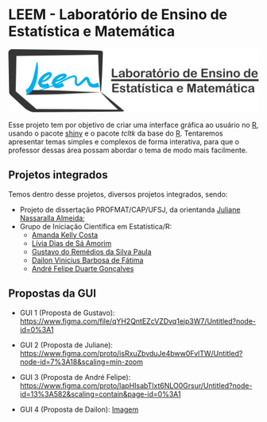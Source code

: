 # LEEM - Laboratório de Ensino de Estatística e Matemática

![](images/logo.png)

Esse projeto tem por objetivo de criar uma interface gráfica ao usuário no [R](http://r-project.org/), usando o pacote [shiny](https://shiny.rstudio.com/) e o pacote *tcltk* da base do [R](http://r-project.org/). Tentaremos apresentar temas simples e complexos de forma interativa, para que o professor dessas área possam abordar o tema de modo mais facilmente.

## Projetos integrados

Temos dentro desse projetos, diversos projetos integrados, sendo:

- Projeto de dissertação PROFMAT/CAP/UFSJ, da orientanda [Juliane Nassaralla Almeida](http://lattes.cnpq.br/5176118169651142);
- Grupo de Iniciação Científica em Estatística/R:
  - [Amanda Kelly Costa](https://www.linkedin.com/in/amandakellycosta/) 
  - [Lívia Dias de Sá Amorim](https://www.linkedin.com/in/líviasdias/)
  - [Gustavo do Remédios da Silva Paula](https://www.linkedin.com/in/gustavo-dos-remédios-da-silva-paula-995a04181)
  - [Dailon Vinicius Barbosa de Fátima](linkedin.com/in/dailon-vinicius-6502a9207)
  - [André Felipe Duarte Gonçalves](https://www.linkedin.com/in/andrefdg/)

## Propostas da GUI

- GUI 1 (Proposta de Gustavo): <https://www.figma.com/file/qYH2QntEZcVZDvq1ejp3W7/Untitled?node-id=0%3A1>

- GUI 2 (Proposta de Juliane): <https://www.figma.com/proto/isRxuZbvduJe4bww0FvlTW/Untitled?node-id=7%3A18&scaling=min-zoom> 

- GUI 3 (Proposta de André Felipe): <https://www.figma.com/proto/lapHIsabTlxt6NLO0Grsur/Untitled?node-id=13%3A582&scaling=contain&page-id=0%3A1>

- GUI 4 (Proposta de Dailon): [Imagem](images/gui-dailon.jpeg)